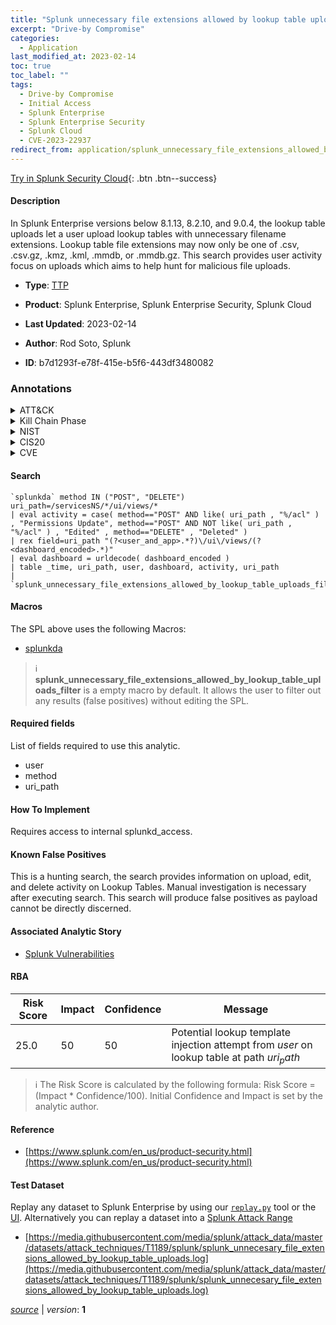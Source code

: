 ```yaml
---
title: "Splunk unnecessary file extensions allowed by lookup table uploads"
excerpt: "Drive-by Compromise"
categories:
  - Application
last_modified_at: 2023-02-14
toc: true
toc_label: ""
tags:
  - Drive-by Compromise
  - Initial Access
  - Splunk Enterprise
  - Splunk Enterprise Security
  - Splunk Cloud
  - CVE-2023-22937
redirect_from: application/splunk_unnecessary_file_extensions_allowed_by_lookup_table_uploads/
---
```




[Try in Splunk Security Cloud](https://www.splunk.com/en_us/cyber-security.html){: .btn .btn--success}

#### Description

In Splunk Enterprise versions below 8.1.13, 8.2.10, and 9.0.4, the lookup table uploads let a user upload lookup tables with unnecessary filename extensions. Lookup table file extensions may now only be one of .csv, .csv.gz, .kmz, .kml, .mmdb, or .mmdb.gz. This search provides user activity focus on uploads which aims to help hunt for malicious file uploads.

- **Type**: [TTP](https://github.com/splunk/security_content/wiki/Detection-Analytic-Types)
- **Product**: Splunk Enterprise, Splunk Enterprise Security, Splunk Cloud

- **Last Updated**: 2023-02-14
- **Author**: Rod Soto, Splunk
- **ID**: b7d1293f-e78f-415e-b5f6-443df3480082

### Annotations
<details>
  <summary>ATT&CK</summary>

<div markdown="1">

#### [ATT&CK](https://attack.mitre.org/)

| ID          | Technique   | Tactic         |
| ----------- | ----------- |--------------- |
| [T1189](https://attack.mitre.org/techniques/T1189/) | Drive-by Compromise | Initial Access |

</div>
</details>


<details>
  <summary>Kill Chain Phase</summary>

<div markdown="1">

* Exploitation


</div>
</details>


<details>
  <summary>NIST</summary>

<div markdown="1">

* DE.CM



</div>
</details>

<details>
  <summary>CIS20</summary>

<div markdown="1">

* CIS 3
* CIS 5
* CIS 16



</div>
</details>

<details>
  <summary>CVE</summary>

<div markdown="1">

| ID          | Summary | [CVSS](https://nvd.nist.gov/vuln-metrics/cvss) |
| ----------- | ----------- | -------------- |
| [CVE-2023-22937](https://nvd.nist.gov/vuln/detail/CVE-2023-22937) |  |  |



</div>
</details>


#### Search

```
`splunkda` method IN ("POST", "DELETE") uri_path=/servicesNS/*/ui/views/* 
| eval activity = case( method=="POST" AND like( uri_path , "%/acl" ) , "Permissions Update", method=="POST" AND NOT like( uri_path , "%/acl" ) , "Edited" , method=="DELETE" , "Deleted" ) 
| rex field=uri_path "(?<user_and_app>.*?)\/ui\/views/(?<dashboard_encoded>.*)" 
| eval dashboard = urldecode( dashboard_encoded ) 
| table _time, uri_path, user, dashboard, activity, uri_path 
| `splunk_unnecessary_file_extensions_allowed_by_lookup_table_uploads_filter`
```

#### Macros
The SPL above uses the following Macros:
* [splunkda](https://github.com/splunk/security_content/blob/develop/macros/splunkda.yml)

> :information_source:
> **splunk_unnecessary_file_extensions_allowed_by_lookup_table_uploads_filter** is a empty macro by default. It allows the user to filter out any results (false positives) without editing the SPL.



#### Required fields
List of fields required to use this analytic.
* user
* method
* uri_path



#### How To Implement
Requires access to internal splunkd_access.
#### Known False Positives
This is a hunting search, the search provides information on upload, edit, and delete activity on Lookup Tables. Manual investigation is necessary after executing search. This search will produce false positives as payload cannot be directly discerned.

#### Associated Analytic Story
* [Splunk Vulnerabilities](/stories/splunk_vulnerabilities)




#### RBA

| Risk Score  | Impact      | Confidence   | Message      |
| ----------- | ----------- |--------------|--------------|
| 25.0 | 50 | 50 | Potential lookup template injection attempt from $user$ on lookup table at path $uri_path$ |


> :information_source:
> The Risk Score is calculated by the following formula: Risk Score = (Impact * Confidence/100). Initial Confidence and Impact is set by the analytic author.


#### Reference

* [https://www.splunk.com/en_us/product-security.html](https://www.splunk.com/en_us/product-security.html)



#### Test Dataset
Replay any dataset to Splunk Enterprise by using our [`replay.py`](https://github.com/splunk/attack_data#using-replaypy) tool or the [UI](https://github.com/splunk/attack_data#using-ui).
Alternatively you can replay a dataset into a [Splunk Attack Range](https://github.com/splunk/attack_range#replay-dumps-into-attack-range-splunk-server)

* [https://media.githubusercontent.com/media/splunk/attack_data/master/datasets/attack_techniques/T1189/splunk/splunk_unnecesary_file_extensions_allowed_by_lookup_table_uploads.log](https://media.githubusercontent.com/media/splunk/attack_data/master/datasets/attack_techniques/T1189/splunk/splunk_unnecesary_file_extensions_allowed_by_lookup_table_uploads.log)



[*source*](https://github.com/splunk/security_content/tree/develop/detections/application/splunk_unnecessary_file_extensions_allowed_by_lookup_table_uploads.yml) \| *version*: **1**